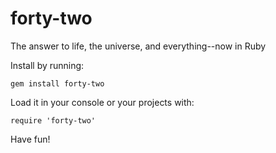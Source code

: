 # forty-two

The answer to life, the universe, and everything--now in Ruby

Install by running:

```
gem install forty-two
```

Load it in your console or your projects with:

```
require 'forty-two'
```

Have fun!
